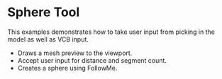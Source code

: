 # Sphere Tool

This examples demonstrates how to take user input from picking in the model as well as VCB input.

* Draws a mesh preview to the viewport.
* Accept user input for distance and segment count.
* Creates a sphere using FollowMe.

